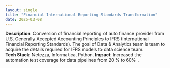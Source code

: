 ```yaml
---
layout: single
title: "Financial International Reporting Standards Transformation"
date: 2025-03-08
---
```


**Description**: Conversion of financial reporting of auto finance provider from U.S. Generally Accepted Accounting Principles to IFRS (International Financial Reporting Standards). The goal of Data & Analytics team is team to acquire the details required for IFRS models to data science team.   
**Tech Stack**: Netezza, Informatica, Python. 
**Impact**: Increased the automation test coverage for data pipelines from 20 % to 60% . 